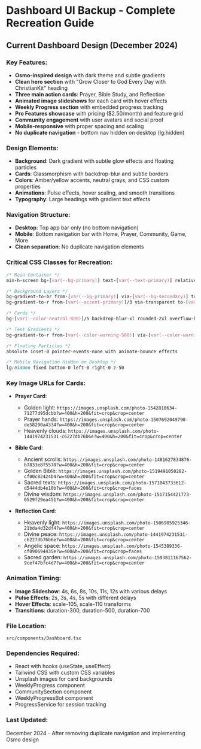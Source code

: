 # Dashboard UI Backup - Complete Recreation Guide

## Current Dashboard Design (December 2024)

### Key Features:
- **Osmo-inspired design** with dark theme and subtle gradients
- **Clean hero section** with "Grow Closer to God Every Day with ChristianKit" heading
- **Three main action cards**: Prayer, Bible Study, and Reflection
- **Animated image slideshows** for each card with hover effects
- **Weekly Progress section** with embedded progress tracking
- **Pro Features showcase** with pricing ($2.50/month) and feature grid
- **Community engagement** with user avatars and social proof
- **Mobile-responsive** with proper spacing and scaling
- **No duplicate navigation** - bottom nav hidden on desktop (lg:hidden)

### Design Elements:
- **Background**: Dark gradient with subtle glow effects and floating particles
- **Cards**: Glassmorphism with backdrop-blur and subtle borders
- **Colors**: Amber/yellow accents, neutral grays, and CSS custom properties
- **Animations**: Pulse effects, hover scaling, and smooth transitions
- **Typography**: Large headings with gradient text effects

### Navigation Structure:
- **Desktop**: Top app bar only (no bottom navigation)
- **Mobile**: Bottom navigation bar with Home, Prayer, Community, Game, More
- **Clean separation**: No duplicate navigation elements

### Critical CSS Classes for Recreation:
```css
/* Main Container */
min-h-screen bg-[var(--bg-primary)] text-[var(--text-primary)] relative overflow-hidden font-sans

/* Background Layers */
bg-gradient-to-br from-[var(--bg-primary)] via-[var(--bg-secondary)] to-[var(--bg-primary)]
bg-gradient-to-r from-[var(--accent-primary)]/3 via-transparent to-[var(--accent-primary)]/3

/* Cards */
bg-[var(--color-neutral-800)]/5 backdrop-blur-xl rounded-2xl overflow-hidden border border-[var(--color-neutral-700)]/10 hover:border-[var(--color-neutral-700)]/20 transition-all duration-300 group cursor-pointer

/* Text Gradients */
bg-gradient-to-r from-[var(--color-warning-500)] via-[var(--color-warning-600)] to-[var(--color-warning-500)] bg-clip-text text-transparent

/* Floating Particles */
absolute inset-0 pointer-events-none with animate-bounce effects

/* Mobile Navigation Hidden on Desktop */
lg:hidden fixed bottom-0 left-0 right-0 z-50
```

### Key Image URLs for Cards:
- **Prayer Card**: 
  - Golden light: `https://images.unsplash.com/photo-1542810634-71277d95dcbb?w=400&h=200&fit=crop&crop=center`
  - Prayer hands: `https://images.unsplash.com/photo-1507692049790-de58290a4334?w=400&h=200&fit=crop&crop=center`
  - Heavenly clouds: `https://images.unsplash.com/photo-1441974231531-c6227db76b6e?w=400&h=200&fit=crop&crop=center`

- **Bible Card**:
  - Ancient scrolls: `https://images.unsplash.com/photo-1481627834876-b7833e8f5570?w=400&h=200&fit=crop&crop=center`
  - Golden Bible: `https://images.unsplash.com/photo-1519491050282-cf00c82424b4?w=400&h=200&fit=crop&crop=center`
  - Sacred texts: `https://images.unsplash.com/photo-1571043733612-d5444db4e10b?w=400&h=200&fit=crop&crop=faces`
  - Divine wisdom: `https://images.unsplash.com/photo-1517154421773-0529f29ea451?w=400&h=200&fit=crop&crop=center`

- **Reflection Card**:
  - Heavenly light: `https://images.unsplash.com/photo-1506905925346-21bda4d32df4?w=400&h=200&fit=crop&crop=center`
  - Divine peace: `https://images.unsplash.com/photo-1441974231531-c6227db76b6e?w=400&h=200&fit=crop&crop=center`
  - Angelic space: `https://images.unsplash.com/photo-1545389336-cf090694435e?w=400&h=200&fit=crop&crop=faces`
  - Sacred garden: `https://images.unsplash.com/photo-1593811167562-9cef47bfc4d7?w=400&h=200&fit=crop&crop=center`

### Animation Timing:
- **Image Slideshow**: 4s, 6s, 8s, 10s, 11s, 12s with various delays
- **Pulse Effects**: 2s, 3s, 4s, 5s with different delays
- **Hover Effects**: scale-105, scale-110 transforms
- **Transitions**: duration-300, duration-500, duration-700

### File Location:
`src/components/Dashboard.tsx`

### Dependencies Required:
- React with hooks (useState, useEffect)
- Tailwind CSS with custom CSS variables
- Unsplash images for card backgrounds
- WeeklyProgress component
- CommunitySection component
- WeeklyProgressBot component
- ProgressService for session tracking

### Last Updated:
December 2024 - After removing duplicate navigation and implementing Osmo design

